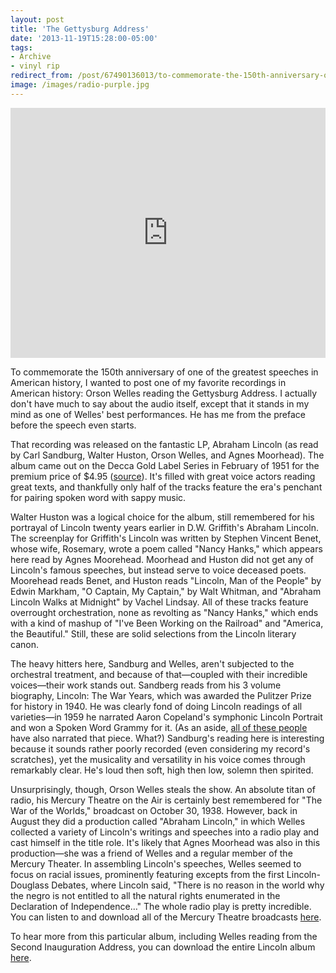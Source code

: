 ```yaml
---
layout: post 
title: 'The Gettysburg Address' 
date: '2013-11-19T15:28:00-05:00' 
tags: 
- Archive 
- vinyl rip 
redirect_from: /post/67490136013/to-commemorate-the-150th-anniversary-of-one-of-the/
image: /images/radio-purple.jpg
---
```


<center><iframe width="100%" height="400" src="https://www.youtube.com/embed/wsAsNPRR2KA?feature=oembed" frameborder="0" allowfullscreen></iframe></center>

To commemorate the 150th anniversary of one of the greatest speeches in American history, I wanted to post one of my favorite recordings in American history: Orson Welles reading the Gettysburg Address. I actually don't have much to say about the audio itself, except that it stands in my mind as one of Welles' best performances. He has me from the preface before the speech even starts.

That recording was released on the fantastic LP, Abraham Lincoln (as read by Carl Sandburg, Walter Huston, Orson Welles, and Agnes Moorhead). The album came out on the Decca Gold Label Series in February of 1951 for the premium price of $4.95 ([source][1]). It's filled with great voice actors reading great texts, and thankfully only half of the tracks feature the era's penchant for pairing spoken word with sappy music.

Walter Huston was a logical choice for the album, still remembered for his portrayal of Lincoln twenty years earlier in D.W. Griffith's Abraham Lincoln. The screenplay for Griffith's Lincoln was written by Stephen Vincent Benet, whose wife, Rosemary, wrote a poem called "Nancy Hanks," which appears here read by Agnes Moorehead. Moorhead and Huston did not get any of Lincoln's famous speeches, but instead serve to voice deceased poets. Moorehead reads Benet, and Huston reads "Lincoln, Man of the People" by Edwin Markham, "O Captain, My Captain," by Walt Whitman, and "Abraham Lincoln Walks at Midnight" by Vachel Lindsay. All of these tracks feature overrought orchestration, none as revolting as "Nancy Hanks," which ends with a kind of mashup of "I've Been Working on the Railroad" and "America, the Beautiful." Still, these are solid selections from the Lincoln literary canon.

The heavy hitters here, Sandburg and Welles, aren't subjected to the orchestral treatment, and because of that—coupled with their incredible voices—their work stands out. Sandberg reads from his 3 volume biography, Lincoln: The War Years, which was awarded the Pulitzer Prize for history in 1940. He was clearly fond of doing Lincoln readings of all varieties—in 1959 he narrated Aaron Copeland's symphonic Lincoln Portrait and won a Spoken Word Grammy for it. (As an aside, [all of these people][2] have also narrated that piece. What?) Sandburg's reading here is interesting because it sounds rather poorly recorded (even considering my record's scratches), yet the musicality and versatility in his voice comes through remarkably clear. He's loud then soft, high then low, solemn then spirited.

Unsurprisingly, though, Orson Welles steals the show. An absolute titan of radio, his Mercury Theatre on the Air is certainly best remembered for "The War of the Worlds," broadcast on October 30, 1938. However, back in August they did a production called "Abraham Lincoln," in which Welles collected a variety of Lincoln's writings and speeches into a radio play and cast himself in the title role. It's likely that Agnes Moorhead was also in this production—she was a friend of Welles and a regular member of the Mercury Theater. In assembling Lincoln's speeches, Welles seemed to focus on racial issues, prominently featuring excepts from the first Lincoln-Douglass Debates, where Lincoln said, "There is no reason in the world why the negro is not entitled to all the natural rights enumerated in the Declaration of Independence…" The whole radio play is pretty incredible. You can listen to and download all of the Mercury Theatre broadcasts [here][3].

To hear more from this particular album, including Welles reading from the Second Inauguration Address, you can download the entire Lincoln album [here][4].



[1]: http://books.google.com/books?id=Gx8EAAAAMBAJ&amp;lpg=PA13&amp;ots=j0mREO5LRz&amp;dq=decca%20dl%208515&amp;pg=PA13%23v=onepage&amp;q=decca%20dl%208515&amp;f=false#v=snippet&amp;q=decca%20dl%208515&amp;f=false
[2]: http://en.wikipedia.org/wiki/Lincoln_Portrait#Famous_narrators
[3]: https://archive.org/details/OrsonWelles-MercuryTheater-1938Recordings
[4]: http://d.pr/TG4h
  